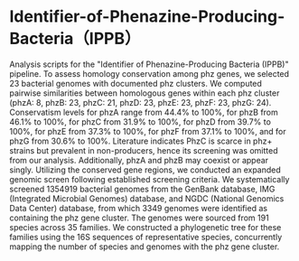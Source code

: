 # Identifier-of-Phenazine-Producing-Bacteria（IPPB）
Analysis scripts for the "Identifier of Phenazine-Producing Bacteria (IPPB)" pipeline.
To assess homology conservation among phz genes, we selected 23 bacterial genomes with documented phz clusters. We computed pairwise similarities between homologous genes within each phz cluster (phzA: 8, phzB: 23, phzC: 21, phzD: 23, phzE: 23, phzF: 23, phzG: 24). Conservatism levels for phzA range from 44.4% to 100%, for phzB from 46.1% to 100%, for phzC from 31.9% to 100%, for phzD from 39.7% to 100%, for phzE from 37.3% to 100%, for phzF from 37.1% to 100%, and for phzG from 30.6% to 100%. Literature indicates PhzC is scarce in phz+ strains but prevalent in non-producers, hence its screening was omitted from our analysis. Additionally, phzA and phzB may coexist or appear singly. Utilizing the conserved gene regions, we conducted an expanded genomic screen following established screening criteria. We systematically screened 1354919 bacterial genomes from the GenBank database, IMG (Integrated Microbial Genomes) database, and NGDC (National Genomics Data Center) database, from which 3349 genomes were identified as containing the phz gene cluster. The genomes were sourced from 191 species across 35 families. We constructed a phylogenetic tree for these families using the 16S sequences of representative species, concurrently mapping the number of species and genomes with the phz gene cluster.
